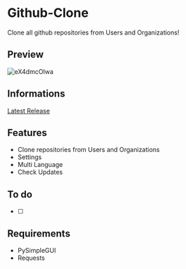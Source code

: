 # Github-Clone
Clone all github repositories from Users and Organizations!

## Preview
![eX4dmcOIwa](https://user-images.githubusercontent.com/38893379/190059623-c31adec7-a341-444f-afdb-13e79eb8a841.gif)

## Informations
<a href="https://github.com/Medronic/GithubClone/releases/latest">Latest Release</a>

## Features
- Clone repositories from Users and Organizations
- Settings
- Multi Language
- Check Updates

## To do
- [ ]

## Requirements
- PySimpleGUI
- Requests
